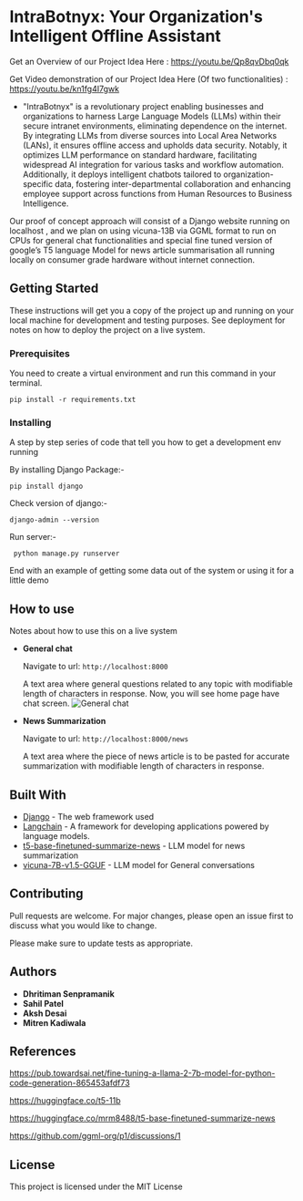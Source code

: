 # IntraBotnyx: Your Organization's Intelligent Offline Assistant

Get an Overview of our Project Idea Here : https://youtu.be/Qp8qvDbq0qk

Get Video demonstration of our Project Idea Here (Of two functionalities) : https://youtu.be/kn1fg4I7gwk

* "IntraBotnyx" is a revolutionary project enabling businesses and organizations to harness Large Language Models (LLMs) within their secure intranet environments, eliminating dependence on the internet. By integrating LLMs from diverse sources into Local Area Networks (LANs), it ensures offline access and upholds data security. Notably, it optimizes LLM performance on standard hardware, facilitating widespread AI integration for various tasks and workflow automation. Additionally, it deploys intelligent chatbots tailored to organization-specific data, fostering inter-departmental collaboration and enhancing employee support across functions from Human Resources to Business Intelligence.

Our proof of concept approach will consist of a Django website running on localhost , and we plan on using vicuna-13B via GGML format to run on CPUs for general chat functionalities and special fine tuned version of google’s T5 language Model for news article summarisation all running locally on consumer grade hardware without internet connection.


## Getting Started

These instructions will get you a copy of the project up and running on your local machine for development and testing purposes. See deployment for notes on how to deploy the project on a live system.

### Prerequisites

You need to create a virtual environment and run this command in your terminal.

```
pip install -r requirements.txt
```


### Installing

A step by step series of code that tell you how to get a development env running


By installing Django Package:-
```
pip install django
```
Check version of django:-
```
django-admin --version
```
Run server:-
```
 python manage.py runserver
```


End with an example of getting some data out of the system or using it for a little demo



## How to use

Notes about how to use this on a live system


- **General chat** 

    Navigate to url: `http://localhost:8000` 
    
    A text area where general questions related to any topic with modifiable length of characters in response.
    Now, you will see home page have chat screen.
    ![General chat](image.png)
    

- **News Summarization**
    
    Navigate to url: `http://localhost:8000/news`
    
    A text area where the piece of news article is to be pasted for accurate summarization with modifiable length of characters in response.

## Built With

* [Django](https://www.djangoproject.com/) - The web framework used
* [Langchain](https://www.langchain.com/) -  A framework for developing applications powered by language models. 
* [t5-base-finetuned-summarize-news](https://huggingface.co/mrm8488/t5-base-finetuned-summarize-news) -  LLM model for news summarization
* [vicuna-7B-v1.5-GGUF](https://huggingface.co/TheBloke/vicuna-7B-v1.5-GGUF) -  LLM model for General conversations


## Contributing

Pull requests are welcome. For major changes, please open an issue first to discuss what you would like to change.

Please make sure to update tests as appropriate.



## Authors

* **Dhritiman Senpramanik** 
* **Sahil Patel**
* **Aksh Desai**
* **Mitren Kadiwala**

## References

https://pub.towardsai.net/fine-tuning-a-llama-2-7b-model-for-python-code-generation-865453afdf73

https://huggingface.co/t5-11b

https://huggingface.co/mrm8488/t5-base-finetuned-summarize-news

https://github.com/ggml-org/p1/discussions/1


<!-- See also the list of [contributors](https://github.com/your/project/contributors) who participated in this project. -->

## License

This project is licensed under the MIT License 

<!-- - see the [LICENSE.md](LICENSE.md) file for details -->

